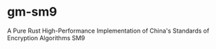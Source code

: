 # gm-sm9

A Pure Rust High-Performance Implementation of China's Standards of Encryption Algorithms SM9


